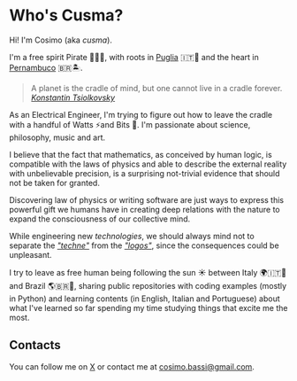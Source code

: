 # Who's Cusma?

Hi! I'm Cosimo (aka _cusma_).

I'm a free spirit Pirate 🏴‍☠️🦜, with roots in [Puglia](https://www.instagram.com/weareinpuglia/)
🇮🇹🐙 and the heart in [Pernambuco](https://en.wikipedia.org/wiki/Pernambuco) 🇧🇷🏝.

> A planet is the cradle of mind, but one cannot live in a cradle forever.
> [_Konstantin Tsiolkovsky_](https://en.wikipedia.org/wiki/Konstantin_Tsiolkovsky)

As an Electrical Engineer, I'm trying to figure out how to leave the cradle with
a handful of Watts ⚡️and Bits 👾. I'm passionate about science, philosophy, music
and art.

I believe that the fact that mathematics, as conceived by human logic, is compatible
with the laws of physics and able to describe the external reality with unbelievable
precision, is a surprising not-trivial evidence that should not be taken for granted.

Discovering law of physics or writing software are just ways to express this powerful
gift we humans have in creating deep relations with the nature to expand the consciousness
of our collective mind.

While engineering new _technologies_, we should always mind not to separate the
[_"techne"_](https://en.wikipedia.org/wiki/Techne) from the [_"logos"_](https://en.wikipedia.org/wiki/Logos),
since the consequences could be unpleasant.

I try to leave as free human being following the sun ☀️ between Italy 🌍🇮🇹🍝 and
Brazil 🌎🇧🇷🥭, sharing public repositories with coding examples (mostly in Python)
and learning contents (in English, Italian and Portuguese) about what I've learned
so far spending my time studying things that excite me the most.

## Contacts

You can follow me on [X](https://x.com/cusma_b) or contact me at <cosimo.bassi@gmail.com>.
